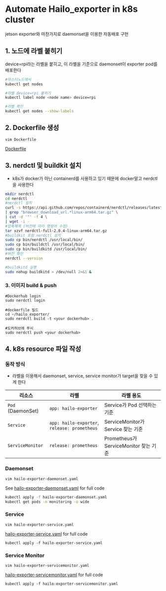 # Automate Hailo_exporter in k8s cluster
jetson exporter와 마찬가지로 daemonset을 이용한 자동배포 구현

## 1. 노드에 라벨 붙히기
device=rpi라는 라벨을 붙히고, 이 라벨을 기준으로 daemonset이 exporter pod를 배포한다

```bash
#마스터노드에서
kubectl get nodes

#라벨 device=rpi 붙히기
kubectl label node <node name> device=rpi

#라벨 확인
kubectl get nodes --show-labels
```

## 2. Dockerfile 생성
`vim Dockerfile`

[Dockerfile](https://github.com/jiiihwan/hailo_exporter/blob/main/hailo_exporter/Dockerfile)

## 3. nerdctl 및 buildkit 설치
- k8s가 docker가 아닌 containerd를 사용하고 있기 때문에 docker말고 nerdctl을 사용한다

```bash
mkdir nerdctl
cd nerdctl
#nerdctl 설치
curl -s https://api.github.com/repos/containerd/nerdctl/releases/latest \
| grep "browser_download_url.*linux-arm64.tar.gz" \
| cut -d '"' -f 4 \
| wget -i -
#압축해제 (버전에 따라 명령어 수정) 
tar xzvf nerdctl-full-2.0.4-linux-arm64.tar.gz
#buildkit 포함 nerdctl 설치
sudo cp bin/nerdctl /usr/local/bin/
sudo cp bin/buildctl /usr/local/bin/
sudo cp bin/buildkitd /usr/local/bin/
#버전 확인
nerdctl --version

#buildkitd 실행
sudo nohup buildkitd > /dev/null 2>&1 &
```

### 3. 이미지 build & push
```
#Dockerhub login
sudo nerdctl login

#dockerfile 빌드
cd ~/hailo_exporter/
sudo nerdctl build -t <your dockerhub> .

#도커허브에 푸시
sudo nerdctl push <your dockerhub>
```

## 4. k8s resource 파일 작성
### 동작 방식
- 라벨을 이용해서 daemonset, service, service monitor가 target을 찾을 수 있게 한다

| 리소스              | 라벨                                     | 라벨 용도                             |
|---------------------|--------------------------------------------------|----------------------------------------|
| `Pod` (DaemonSet)   | `app: hailo-exporter`                            | Service가 Pod 선택하는 기준           |
| `Service`           | `app: hailo-exporter`, `release: prometheus`     | ServiceMonitor가 Service 찾는 기준    |
| `ServiceMonitor`    | `release: prometheus`                            | Prometheus가 ServiceMonitor 찾는 기준 |


### Daemonset 
`vim hailo-exporter-daemonset.yaml`

See [hailo-exporter-daemonset.yaml](https://github.com/jiiihwan/hailo_exporter/blob/main/hailo_exporter/k8s_resources/hailo-exporter-daemonset.yaml) for full code

```bash
kubectl apply -f hailo-exporter-daemonset.yaml
kubectl get pods -n monitoring -o wide
```

### Service
`vim hailo-exporter-service.yaml`

[hailo-exporter-service.yaml](https://github.com/jiiihwan/hailo_exporter/blob/main/hailo_exporter/k8s_resources/hailo-exporter-service.yaml) for full code

```
kubectl apply -f hailo-exporter-service.yaml
```

### Service Monitor
`vim hailo-exporter-servicemonitor.yaml`

[hailo-exporter-servicemonitor.yaml](https://github.com/jiiihwan/hailo_exporter/blob/main/hailo_exporter/k8s_resources/hailo-exporter-servicemonitor.yaml) for full code

```
kubectl apply -f hailo-exporter-servicemonitor.yaml
```
